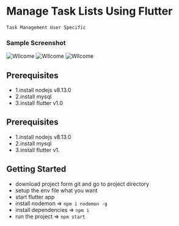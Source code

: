 # Manage Task Lists Using Flutter
    Task Management User Specific 

### Sample Screenshot
![Wllcome](https://github.com/sivatharan/manage-task-lists-using-flutter/blob/master/Images/1.png)
![Wllcome](https://github.com/sivatharan/manage-task-lists-using-flutter/blob/master/Images/1.png)
![Wllcome](https://github.com/sivatharan/manage-task-lists-using-flutter/blob/master/Images/1.png)


## Prerequisites
- 1.install nodejs v8.13.0
- 2.install mysql
- 3.install flutter v1.0

## Prerequisites
- 1.install nodejs v8.13.0
- 2.install mysql
- 3.install flutter v1.

## Getting Started
- download project form git and go to project directory
- setup the env file what you want
- start flutter app
- install nodemon => `npm i nodemon -g`
- install dependencies => `npm i`
- run the project => `npm start`

